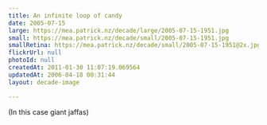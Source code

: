 ```yaml
---
title: An infinite loop of candy
date: 2005-07-15
large: https://mea.patrick.nz/decade/large/2005-07-15-1951.jpg
small: https://mea.patrick.nz/decade/small/2005-07-15-1951.jpg
smallRetina: https://mea.patrick.nz/decade/small/2005-07-15-1951@2x.jpg
flickrUrl: null
photoId: null
createdAt: 2011-01-30 11:07:19.069564
updatedAt: 2006-04-18 00:31:44
layout: decade-image

---
```

(In this case giant jaffas)
